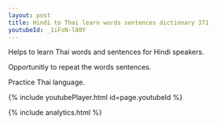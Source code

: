 ```yaml
---
layout: post
title: Hindi to Thai learn words sentences dictionary 371 
youtubeId: _1iFsN-l80Y
---
```

 
 
Helps to learn Thai words and sentences for Hindi speakers.

Opportunitiy to repeat the words sentences. 

Practice Thai language. 
 
{% include youtubePlayer.html id=page.youtubeId %}
 
 
{% include analytics.html %}